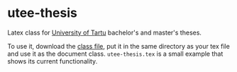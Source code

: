  utee-thesis
============
Latex class for [University of Tartu](http://www.ut.ee/) bachelor's and master's theses.

To use it, download the [class file](https://raw.githubusercontent.com/mortenpi/utee-thesis/master/utee-thesis.cls),
put it in the same directory as your tex file and use it as the document class.
`utee-thesis.tex` is a small example that shows its current functionality.
